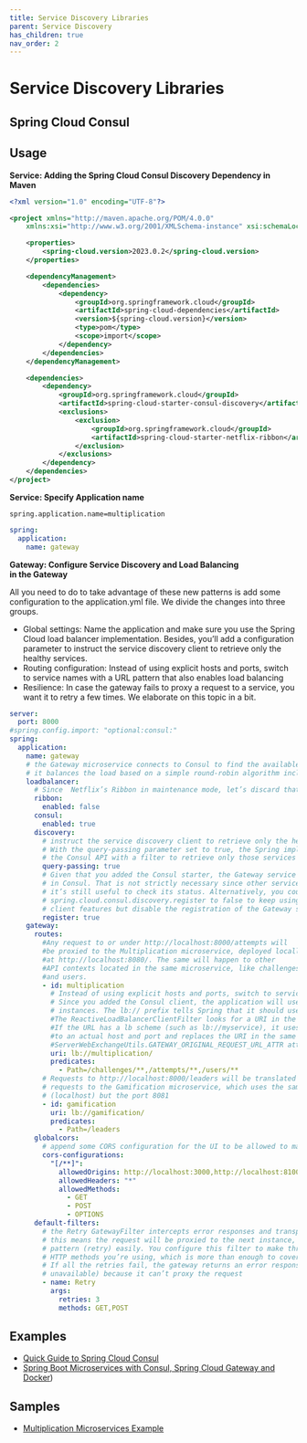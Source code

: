 ```yaml
---
title: Service Discovery Libraries
parent: Service Discovery
has_children: true
nav_order: 2
---
```


# Service Discovery Libraries
## Spring Cloud Consul
## Usage
**Service: Adding the Spring Cloud Consul Discovery Dependency in Maven**
```xml
<?xml version="1.0" encoding="UTF-8"?>

<project xmlns="http://maven.apache.org/POM/4.0.0"
    xmlns:xsi="http://www.w3.org/2001/XMLSchema-instance" xsi:schemaLocation="http://maven.apache.org/POM/4.0.0 http://maven.apache.org/xsd/maven-4.0.0.xsd">

    <properties>
        <spring-cloud.version>2023.0.2</spring-cloud.version>
    </properties>

    <dependencyManagement>
        <dependencies>
            <dependency>
                <groupId>org.springframework.cloud</groupId>
                <artifactId>spring-cloud-dependencies</artifactId>
                <version>${spring-cloud.version}</version>
                <type>pom</type>
                <scope>import</scope>
            </dependency>
        </dependencies>
    </dependencyManagement>

    <dependencies>
        <dependency>
            <groupId>org.springframework.cloud</groupId>
            <artifactId>spring-cloud-starter-consul-discovery</artifactId>
            <exclusions>
                <exclusion>
                    <groupId>org.springframework.cloud</groupId>
                    <artifactId>spring-cloud-starter-netflix-ribbon</artifactId>
                </exclusion>
            </exclusions>
        </dependency>
    </dependencies>
</project>
```

**Service: Specify Application name**

```
spring.application.name=multiplication
```

```yml
spring:
  application:
    name: gateway
```

**Gateway: Configure Service Discovery and Load Balancing in the Gateway**

All you need to do to take advantage of these new patterns is add some configuration 
to the application.yml file. We divide the changes into three groups.
* Global settings: Name the application and make sure you use the 
Spring Cloud load balancer implementation. Besides, you’ll add a 
configuration parameter to instruct the service discovery client to 
retrieve only the healthy services.
* Routing configuration: Instead of using explicit hosts and ports, 
switch to service names with a URL pattern that also enables load 
balancing
* Resilience: In case the gateway fails to proxy a request to a service, you 
want it to retry a few times. We elaborate on this topic in a bit.

```yml
server:
  port: 8000
#spring.config.import: "optional:consul:"
spring:
  application:
    name: gateway
    # the Gateway microservice connects to Consul to find the available instances of other microservices and their network locations. Then,
    # it balances the load based on a simple round-robin algorithm included in Spring Cloud load balancer
    loadbalancer:
      # Since  Netflix’s Ribbon in maintenance mode, let’s discard that option and choose the Spring’s load balancer implementation
      ribbon:
        enabled: false
      consul:
        enabled: true
      discovery:
        # instruct the service discovery client to retrieve only the healthy services
        # With the query-passing parameter set to true, the Spring implementation will use
        # the Consul API with a filter to retrieve only those services that have a passing health check
        query-passing: true
        # Given that you added the Consul starter, the Gateway service is also registering itself
        # in Consul. That is not strictly necessary since other services won’t call the gateway, but
        # it’s still useful to check its status. Alternatively, you could set the configuration parameter
        # spring.cloud.consul.discovery.register to false to keep using the service discovery
        # client features but disable the registration of the Gateway service.
        register: true
    gateway:
      routes:
        #Any request to or under http://localhost:8000/attempts will
        #be proxied to the Multiplication microservice, deployed locally
        #at http://localhost:8080/. The same will happen to other
        #API contexts located in the same microservice, like challenges
        #and users.
        - id: multiplication
          # Instead of using explicit hosts and ports, switch to service names with a URL pattern that also enables load balancing.
          # Since you added the Consul client, the application will use the Service API to resolve the service name, multiplication, to the available
          # instances. The lb:// prefix tells Spring that it should use the load balancer.
          #The ReactiveLoadBalancerClientFilter looks for a URI in the exchange attribute named ServerWebExchangeUtils.GATEWAY_REQUEST_URL_ATTR.
          #If the URL has a lb scheme (such as lb://myservice), it uses the Spring Cloud ReactorLoadBalancer to resolve the name (myservice in this example)
          #to an actual host and port and replaces the URI in the same attribute. The unmodified original URL is appended to the list in the
          #ServerWebExchangeUtils.GATEWAY_ORIGINAL_REQUEST_URL_ATTR attribute
          uri: lb://multiplication/
          predicates:
            - Path=/challenges/**,/attempts/**,/users/**
        # Requests to http://localhost:8000/leaders will be translated to
        # requests to the Gamification microservice, which uses the same host
        # (localhost) but the port 8081
        - id: gamification
          uri: lb://gamification/
          predicates:
            - Path=/leaders
      globalcors:
        # append some CORS configuration for the UI to be allowed to make requests from its origin
        cors-configurations:
          "[/**]":
            allowedOrigins: http://localhost:3000,http://localhost:8100
            allowedHeaders: "*"
            allowedMethods:
              - GET
              - POST
              - OPTIONS
      default-filters:
        # the Retry GatewayFilter intercepts error responses and transparently retries the request again. When combined with a load balancer,
        # this means the request will be proxied to the next instance, so you get a nice resilience
        # pattern (retry) easily. You configure this filter to make three retries maximum for the
        # HTTP methods you’re using, which is more than enough to cover most failure situations.
        # If all the retries fail, the gateway returns an error response to the client (service
        # unavailable) because it can’t proxy the request
        - name: Retry
          args:
            retries: 3
            methods: GET,POST
```

## Examples
* [ Quick Guide to Spring Cloud Consul](https://github.com/spring-kb/baeldung-spring-cloud-consul)
* [Spring Boot Microservices with Consul, Spring Cloud Gateway and Docker](https://github.com/spring-kb/spring-boot-microservices-with-consul-spring-cloud-gateway-and-docker))
## Samples
* [Multiplication Microservices Example](https://github.com/books-java/Learn-Microservices-with-Spring-Boot-3)
